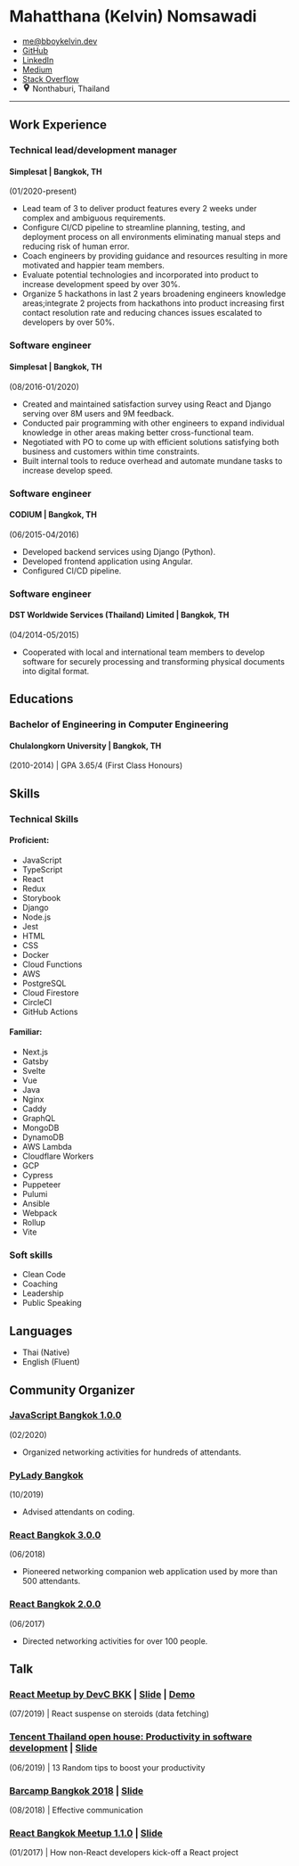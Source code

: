 <div class="text-center">

# Mahatthana (Kelvin) Nomsawadi

<div class='horizontal-list pipe center'>

- me@bboykelvin.dev
- [GitHub](https://github.com/winlost)
- [LinkedIn](http://linkedin.com/in/kelvin-nomsawadi)
- [Medium](https://medium.com/@winlost)
- [Stack Overflow](https://stackoverflow.com/users/5742640/winlost)
- <img style='width: 1em;' src="data:image/svg+xml,%0A%3Csvg xmlns='http://www.w3.org/2000/svg' xmlns:xlink='http://www.w3.org/1999/xlink' version='1.1' width='350' height='350' viewBox='0 -2 350 350' xml:space='preserve'%3E%3Cdesc%3ECreated with Fabric.js 1.7.22%3C/desc%3E%3Cdefs%3E%3C/defs%3E%3Cg id='icon' style='stroke: none; stroke-width: 1; stroke-dasharray: none; stroke-linecap: butt; stroke-linejoin: miter; stroke-miterlimit: 10; fill: none; fill-rule: nonzero; opacity: 1;' transform='translate(-1.9444444444444287 -1.9444444444444287) scale(3.89 3.89)' %3E%3Cpath d='M 45 0 C 27.677 0 13.584 14.093 13.584 31.416 c 0 4.818 1.063 9.442 3.175 13.773 c 2.905 5.831 11.409 20.208 20.412 35.428 l 4.385 7.417 C 42.275 89.252 43.585 90 45 90 s 2.725 -0.748 3.444 -1.966 l 4.382 -7.413 c 8.942 -15.116 17.392 -29.4 20.353 -35.309 c 0.027 -0.051 0.055 -0.103 0.08 -0.155 c 2.095 -4.303 3.157 -8.926 3.157 -13.741 C 76.416 14.093 62.323 0 45 0 z M 45 42.81 c -6.892 0 -12.5 -5.607 -12.5 -12.5 c 0 -6.893 5.608 -12.5 12.5 -12.5 c 6.892 0 12.5 5.608 12.5 12.5 C 57.5 37.202 51.892 42.81 45 42.81 z' style='stroke: none; stroke-width: 1; stroke-dasharray: none; stroke-linecap: butt; stroke-linejoin: miter; stroke-miterlimit: 10; fill: %23333; fill-rule: nonzero; opacity: 1;' transform=' matrix(1 0 0 1 0 0) ' stroke-linecap='round' /%3E%3C/g%3E%3C/svg%3E"/> Nonthaburi, Thailand

</div>
</div>

---

<div class="body">

## Work Experience

### Technical lead/development manager

#### Simplesat <span class="font-soft">| Bangkok, TH</span>

<span class="font-soft">(01/2020-present)</span>

- Lead team of 3 to deliver product features every 2 weeks under complex and ambiguous requirements.
- Configure CI/CD pipeline to streamline planning, testing, and deployment process on all environments eliminating manual steps and reducing risk of human error.
- Coach engineers by providing guidance and resources resulting in more motivated and happier team members.
- Evaluate potential technologies and incorporated into product to increase development speed by over 30%.
- Organize 5 hackathons in last 2 years broadening engineers knowledge areas;integrate 2 projects from hackathons into product increasing first contact resolution rate and reducing chances issues escalated to developers by over 50%.

### Software engineer

#### Simplesat <span class="font-soft">| Bangkok, TH</span>

<span class="font-soft">(08/2016-01/2020)</span>

- Created and maintained satisfaction survey using React and Django serving over 8M users and 9M feedback.
- Conducted pair programming with other engineers to expand individual knowledge in other areas making better cross-functional team.
- Negotiated with PO to come up with efficient solutions satisfying both business and customers within time constraints.
- Built internal tools to reduce overhead and automate mundane tasks to increase develop speed.

### Software engineer

#### CODIUM <span class="font-soft">| Bangkok, TH</span>

<span class="font-soft">(06/2015-04/2016)</span>

- Developed backend services using Django (Python).
- Developed frontend application using Angular.
- Configured CI/CD pipeline.

### Software engineer

#### DST Worldwide Services (Thailand) Limited <span class="font-soft">| Bangkok, TH</span>

<span class="font-soft">(04/2014-05/2015)</span>

- Cooperated with local and international team members to develop software for securely processing and transforming physical documents into digital format.

## Educations

### Bachelor of Engineering in Computer Engineering

#### Chulalongkorn University <span class="font-soft">| Bangkok, TH</span>

<span class='font-soft'>(2010-2014) | GPA 3.65/4 (First Class Honours)</span>

<div class="page-breaker"></div>

## Skills

### Technical Skills

#### Proficient:

<div class="horizontal-list bullet">

- JavaScript
- TypeScript
- React
- Redux
- Storybook
- Django
- Node.js
- Jest
- HTML
- CSS
- Docker
- Cloud Functions
- AWS
- PostgreSQL
- Cloud Firestore
- CircleCI
- GitHub Actions

</div>

#### Familiar:

<div class="horizontal-list bullet">

- Next.js
- Gatsby
- Svelte
- Vue
- Java
- Nginx
- Caddy
- GraphQL
- MongoDB
- DynamoDB
- AWS Lambda
- Cloudflare Workers
- GCP
- Cypress
- Puppeteer
- Pulumi
- Ansible
- Webpack
- Rollup
- Vite

</div>

### Soft skills

<div class="horizontal-list bullet">

- Clean Code
- Coaching
- Leadership
- Public Speaking

</div>

## Languages

<div class="horizontal-list bullet">

- Thai (Native)
- English (Fluent)

</div>

## Community Organizer

### [JavaScript Bangkok 1.0.0](https://javascriptbangkok.com/)

<span class="font-soft">(02/2020)</span>

- Organized networking activities for hundreds of attendants.

### [PyLady Bangkok](https://www.eventpop.me/e/7078-pyladiesbkk)

<span class="font-soft">(10/2019)</span>

- Advised attendants on coding.

### [React Bangkok 3.0.0](https://www.eventpop.me/e/3607-react-bangkok-3-0-0)

<span class="font-soft">(06/2018)</span>

- Pioneered networking companion web application used by more than 500 attendants.

### [React Bangkok 2.0.0](https://www.eventpop.me/e/1809-react-bangkok-2-0-0)

<span class="font-soft">(06/2017)</span>

- Directed networking activities for over 100 people.

## Talk

### [React Meetup by DevC BKK](https://www.facebook.com/events/860921194279546/)<span class="font-soft"> | [Slide](https://docs.google.com/presentation/d/1XyBmTglHlI4-IB0CbkeflBTyigjnVC4c_qiAyQO2BS4/edit) | [Demo](https://github.com/WiNloSt/devc-react-suspense/tree/suspend)</span>

<span class="font-soft">(07/2019) | React suspense on steroids (data fetching)</span>

### [Tencent Thailand open house: Productivity in software development](https://www.eventpop.me/e/4745)<span class="font-soft"> | [Slide](https://docs.google.com/presentation/d/1udL5AYZxu4VjomkeVp-rzb4I_DioTUsEr5IJ9d70kyY/edit#slide=id.p4)</span>

<span class="font-soft">(06/2019) | 13 Random tips to boost your productivity </span>

### [Barcamp Bangkok 2018](https://www.barcampbangkok.org/barcamp-bangkok-2018-at-tk-park/)<span class="font-soft"> | [Slide](https://docs.google.com/presentation/d/1tMgemG9-5Q3KrizzmqM6KF6z0dCMfpDrBIzCrL0hDks/edit)</span>

<span class="font-soft">(08/2018) | Effective communication </span>

### [React Bangkok Meetup 1.1.0](https://www.eventpop.me/e/1363)<span class="font-soft"> | [Slide](https://docs.google.com/presentation/d/1Qi8PovLsy4wy6LM5vKXgL473C6AoItwMl-d7JhtLdvk/edit#slide=id.gc6f919934_0_0)</span>

<span class="font-soft">(01/2017) | How non-React developers kick-off a React project </span>

</div>
